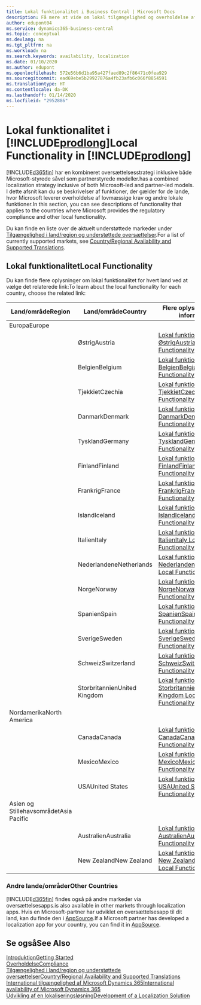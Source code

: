 ```yaml
---
title: Lokal funktionalitet i Business Central | Microsoft Docs
description: Få mere at vide om lokal tilgængelighed og overholdelse af lovmæssige krav for Dynamics 365 Business Central.
author: edupont04
ms.service: dynamics365-business-central
ms.topic: conceptual
ms.devlang: na
ms.tgt_pltfrm: na
ms.workload: na
ms.search.keywords: availability, localization
ms.date: 01/10/2020
ms.author: edupont
ms.openlocfilehash: 572e56b6d1ba95a427faed89c2f86471c0fea929
ms.sourcegitcommit: ead69ebe5b29927876a4fb23afb6c066f8854591
ms.translationtype: HT
ms.contentlocale: da-DK
ms.lasthandoff: 01/14/2020
ms.locfileid: "2952886"
---
```

# <a name="local-functionality-in-includeprodlongincludesprodlongmd"></a><span data-ttu-id="0309f-103">Lokal funktionalitet i [!INCLUDE[prodlong](includes/prodlong.md)]</span><span class="sxs-lookup"><span data-stu-id="0309f-103">Local Functionality in [!INCLUDE[prodlong](includes/prodlong.md)]</span></span>

[!INCLUDE[d365fin](includes/d365fin_md.md)] <span data-ttu-id="0309f-104">har en kombineret oversættelsesstrategi inklusive både Microsoft-styrede såvel som partnerstyrede modeller.</span><span class="sxs-lookup"><span data-stu-id="0309f-104">has a combined localization strategy inclusive of both Microsoft-led and partner-led models.</span></span> <span data-ttu-id="0309f-105">I dette afsnit kan du se beskrivelser af funktioner, der gælder for de lande, hvor Microsoft leverer overholdelse af lovmæssige krav og andre lokale funktioner.</span><span class="sxs-lookup"><span data-stu-id="0309f-105">In this section, you can see descriptions of functionality that applies to the countries where Microsoft provides the regulatory compliance and other local functionality.</span></span>  

<span data-ttu-id="0309f-106">Du kan finde en liste over de aktuelt understøttede markeder under [Tilgængelighed i land/region og understøttede oversættelser](/dynamics365/business-central/dev-itpro/compliance/apptest-countries-and-translations?toc=/dynamics365/business-central/toc.json).</span><span class="sxs-lookup"><span data-stu-id="0309f-106">For a list of currently supported markets, see [Country/Regional Availability and Supported Translations](/dynamics365/business-central/dev-itpro/compliance/apptest-countries-and-translations?toc=/dynamics365/business-central/toc.json).</span></span>  

## <a name="local-functionality"></a><span data-ttu-id="0309f-107">Lokal funktionalitet</span><span class="sxs-lookup"><span data-stu-id="0309f-107">Local Functionality</span></span>

<span data-ttu-id="0309f-108">Du kan finde flere oplysninger om lokal funktionalitet for hvert land ved at vælge det relaterede link:</span><span class="sxs-lookup"><span data-stu-id="0309f-108">To learn about the local functionality for each country, choose the related link:</span></span>

| <span data-ttu-id="0309f-109">Land/område</span><span class="sxs-lookup"><span data-stu-id="0309f-109">Region</span></span> | <span data-ttu-id="0309f-110">Land/område</span><span class="sxs-lookup"><span data-stu-id="0309f-110">Country</span></span> | <span data-ttu-id="0309f-111">Flere oplysninger</span><span class="sxs-lookup"><span data-stu-id="0309f-111">More information</span></span> |
| --- | --- |--- |
| <span data-ttu-id="0309f-112">Europa</span><span class="sxs-lookup"><span data-stu-id="0309f-112">Europe</span></span> |  | |
|        | <span data-ttu-id="0309f-113">Østrig</span><span class="sxs-lookup"><span data-stu-id="0309f-113">Austria</span></span> | [<span data-ttu-id="0309f-114">Lokal funktionalitet for Østrig</span><span class="sxs-lookup"><span data-stu-id="0309f-114">Austria Local Functionality</span></span>](localfunctionality/austria/austria-local-functionality.md) |
|        | <span data-ttu-id="0309f-115">Belgien</span><span class="sxs-lookup"><span data-stu-id="0309f-115">Belgium</span></span> | [<span data-ttu-id="0309f-116">Lokal funktionalitet for Belgien</span><span class="sxs-lookup"><span data-stu-id="0309f-116">Belgium Local Functionality</span></span>](localfunctionality/belgium/belgium-local-functionality.md) |
|        | <span data-ttu-id="0309f-117">Tjekkiet</span><span class="sxs-lookup"><span data-stu-id="0309f-117">Czechia</span></span> | [<span data-ttu-id="0309f-118">Lokal funktionalitet for Tjekkiet</span><span class="sxs-lookup"><span data-stu-id="0309f-118">Czech Local Functionality</span></span>](localfunctionality/czech/czech-local-functionality.md) |
|        | <span data-ttu-id="0309f-119">Danmark</span><span class="sxs-lookup"><span data-stu-id="0309f-119">Denmark</span></span> | [<span data-ttu-id="0309f-120">Lokal funktionalitet for Danmark</span><span class="sxs-lookup"><span data-stu-id="0309f-120">Denmark Local Functionality</span></span>](localfunctionality/denmark/denmark-local-functionality.md) |
|        | <span data-ttu-id="0309f-121">Tyskland</span><span class="sxs-lookup"><span data-stu-id="0309f-121">Germany</span></span> | [<span data-ttu-id="0309f-122">Lokal funktionalitet for Tyskland</span><span class="sxs-lookup"><span data-stu-id="0309f-122">Germany Local Functionality</span></span>](localfunctionality/germany/germany-local-functionality.md) |
|        | <span data-ttu-id="0309f-123">Finland</span><span class="sxs-lookup"><span data-stu-id="0309f-123">Finland</span></span> | [<span data-ttu-id="0309f-124">Lokal funktionalitet for Finland</span><span class="sxs-lookup"><span data-stu-id="0309f-124">Finland Local Functionality</span></span>](localfunctionality/finland/finland-local-functionality.md) |
|        | <span data-ttu-id="0309f-125">Frankrig</span><span class="sxs-lookup"><span data-stu-id="0309f-125">France</span></span> | [<span data-ttu-id="0309f-126">Lokal funktionalitet for Frankrig</span><span class="sxs-lookup"><span data-stu-id="0309f-126">France Local Functionality</span></span>](localfunctionality/france/france-local-functionality.md) |
|        | <span data-ttu-id="0309f-127">Island</span><span class="sxs-lookup"><span data-stu-id="0309f-127">Iceland</span></span> | [<span data-ttu-id="0309f-128">Lokal funktionalitet for Island</span><span class="sxs-lookup"><span data-stu-id="0309f-128">Iceland Local Functionality</span></span>](localfunctionality/iceland/iceland-local-functionality.md) |
|        | <span data-ttu-id="0309f-129">Italien</span><span class="sxs-lookup"><span data-stu-id="0309f-129">Italy</span></span> | [<span data-ttu-id="0309f-130">Lokal funktionalitet for Italien</span><span class="sxs-lookup"><span data-stu-id="0309f-130">Italy Local Functionality</span></span>](localfunctionality/italy/italy-local-functionality.md) |
|        | <span data-ttu-id="0309f-131">Nederlandene</span><span class="sxs-lookup"><span data-stu-id="0309f-131">Netherlands</span></span> | [<span data-ttu-id="0309f-132">Lokal funktionalitet for Nederlandene</span><span class="sxs-lookup"><span data-stu-id="0309f-132">Netherlands Local Functionality</span></span>](localfunctionality/netherlands/netherlands-local-functionality.md) |
|        | <span data-ttu-id="0309f-133">Norge</span><span class="sxs-lookup"><span data-stu-id="0309f-133">Norway</span></span> | [<span data-ttu-id="0309f-134">Lokal funktionalitet for Norge</span><span class="sxs-lookup"><span data-stu-id="0309f-134">Norway Local Functionality</span></span>](localfunctionality/norway/norway-local-functionality.md) |
|        | <span data-ttu-id="0309f-135">Spanien</span><span class="sxs-lookup"><span data-stu-id="0309f-135">Spain</span></span> | [<span data-ttu-id="0309f-136">Lokal funktionalitet for Spanien</span><span class="sxs-lookup"><span data-stu-id="0309f-136">Spain Local Functionality</span></span>](localfunctionality/spain/spain-local-functionality.md) |
|        | <span data-ttu-id="0309f-137">Sverige</span><span class="sxs-lookup"><span data-stu-id="0309f-137">Sweden</span></span> | [<span data-ttu-id="0309f-138">Lokal funktionalitet for Sverige</span><span class="sxs-lookup"><span data-stu-id="0309f-138">Sweden Local Functionality</span></span>](localfunctionality/sweden/sweden-local-functionality.md) |
|        | <span data-ttu-id="0309f-139">Schweiz</span><span class="sxs-lookup"><span data-stu-id="0309f-139">Switzerland</span></span> | [<span data-ttu-id="0309f-140">Lokal funktionalitet for Schweiz</span><span class="sxs-lookup"><span data-stu-id="0309f-140">Switzerland Local Functionality</span></span>](localfunctionality/switzerland/switzerland-local-functionality.md) |
|        | <span data-ttu-id="0309f-141">Storbritannien</span><span class="sxs-lookup"><span data-stu-id="0309f-141">United Kingdom</span></span> | [<span data-ttu-id="0309f-142">Lokal funktionalitet for Storbritannien</span><span class="sxs-lookup"><span data-stu-id="0309f-142">United Kingdom Local Functionality</span></span>](localfunctionality/unitedkingdom/united-kingdom-local-functionality.md) |
| <span data-ttu-id="0309f-143">Nordamerika</span><span class="sxs-lookup"><span data-stu-id="0309f-143">North America</span></span> |       |  |
|        | <span data-ttu-id="0309f-144">Canada</span><span class="sxs-lookup"><span data-stu-id="0309f-144">Canada</span></span>|[<span data-ttu-id="0309f-145">Lokal funktionalitet for Canada</span><span class="sxs-lookup"><span data-stu-id="0309f-145">Canada Local Functionality</span></span>](localfunctionality/canada/canada-local-functionality.md) |
|        | <span data-ttu-id="0309f-146">Mexico</span><span class="sxs-lookup"><span data-stu-id="0309f-146">Mexico</span></span> | [<span data-ttu-id="0309f-147">Lokal funktionalitet for Mexico</span><span class="sxs-lookup"><span data-stu-id="0309f-147">Mexico Local Functionality</span></span>](localfunctionality/mexico/mexico-local-functionality.md) |
|        | <span data-ttu-id="0309f-148">USA</span><span class="sxs-lookup"><span data-stu-id="0309f-148">United States</span></span>|[<span data-ttu-id="0309f-149">Lokal funktionalitet for USA</span><span class="sxs-lookup"><span data-stu-id="0309f-149">United States Local Functionality</span></span>](localfunctionality/unitedstates/united-states-local-functionality.md) |
| <span data-ttu-id="0309f-150">Asien og Stillehavsområdet</span><span class="sxs-lookup"><span data-stu-id="0309f-150">Asia Pacific</span></span> |       |  |
|        | <span data-ttu-id="0309f-151">Australien</span><span class="sxs-lookup"><span data-stu-id="0309f-151">Australia</span></span> | [<span data-ttu-id="0309f-152">Lokal funktionalitet for Australien</span><span class="sxs-lookup"><span data-stu-id="0309f-152">Australia Local Functionality</span></span>](localfunctionality/australia/australia-local-functionality.md) |
|        | <span data-ttu-id="0309f-153">New Zealand</span><span class="sxs-lookup"><span data-stu-id="0309f-153">New Zealand</span></span> | [<span data-ttu-id="0309f-154">Lokal funktionalitet for New Zealand</span><span class="sxs-lookup"><span data-stu-id="0309f-154">New Zealand Local Functionality</span></span>](localfunctionality/newzealand/new-zealand-local-functionality.md) |

### <a name="other-countries"></a><span data-ttu-id="0309f-155">Andre lande/områder</span><span class="sxs-lookup"><span data-stu-id="0309f-155">Other Countries</span></span>
[!INCLUDE[d365fin](includes/d365fin_md.md)] <span data-ttu-id="0309f-156">findes også på andre markeder via oversættelsesapps.</span><span class="sxs-lookup"><span data-stu-id="0309f-156">is also available in other markets through localization apps.</span></span> <span data-ttu-id="0309f-157">Hvis en Microsoft-partner har udviklet en oversættelsesapp til dit land, kan du finde den i [AppSource](https://appsource.microsoft.com/product/dynamics-365-business-central/).</span><span class="sxs-lookup"><span data-stu-id="0309f-157">If a Microsoft partner has developed a localization app for your country, you can find it in [AppSource](https://appsource.microsoft.com/product/dynamics-365-business-central/).</span></span>

## <a name="see-also"></a><span data-ttu-id="0309f-158">Se også</span><span class="sxs-lookup"><span data-stu-id="0309f-158">See Also</span></span>
[<span data-ttu-id="0309f-159">Introduktion</span><span class="sxs-lookup"><span data-stu-id="0309f-159">Getting Started</span></span>](product-get-started.md)  
[<span data-ttu-id="0309f-160">Overholdelse</span><span class="sxs-lookup"><span data-stu-id="0309f-160">Compliance</span></span>](compliance/compliance-overview.md)  
[<span data-ttu-id="0309f-161">Tilgængelighed i land/region og understøttede oversættelser</span><span class="sxs-lookup"><span data-stu-id="0309f-161">Country/Regional Availability and Supported Translations</span></span>](/dynamics365/business-central/dev-itpro/compliance/apptest-countries-and-translations?toc=/dynamics365/business-central/toc.json)  
[<span data-ttu-id="0309f-162">International tilgængelighed af Microsoft Dynamics 365</span><span class="sxs-lookup"><span data-stu-id="0309f-162">International availability of Microsoft Dynamics 365</span></span>](/dynamics365/get-started/availability)  
[<span data-ttu-id="0309f-163">Udvikling af en lokaliseringsløsning</span><span class="sxs-lookup"><span data-stu-id="0309f-163">Development of a Localization Solution</span></span>](/dynamics365/business-central/dev-itpro/developer/readiness/readiness-develop-localization)  
